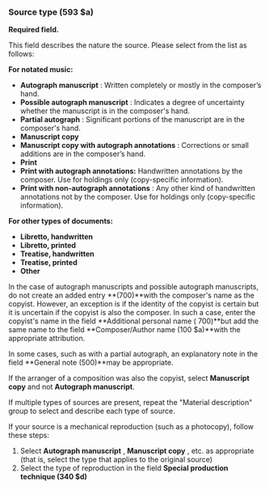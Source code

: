 ### Source type (593 $a)

**Required field.**

This field describes the nature the source. Please select from the list as follows:

**For notated music:**

- **Autograph manuscript** : Written completely or mostly in the composer’s hand.
- **Possible autograph manuscript** : Indicates a degree of uncertainty whether the manuscript is in the composer's hand.
- **Partial autograph** : Significant portions of the manuscript are in the composer's hand.
- **Manuscript copy**
- **Manuscript copy with autograph annotations** : Corrections or small additions are in the composer’s hand.
- **Print**
- **Print with autograph annotations:** Handwritten annotations by the composer. Use for holdings only (copy-specific information).
- **Print with non-autograph annotations** : Any other kind of handwritten annotations not by the composer. Use for holdings only (copy-specific information).

**For other types of documents:**

- **Libretto, handwritten**
- **Libretto, printed**
- **Treatise, handwritten**
- **Treatise, printed**
- **Other**

In the case of autograph manuscripts and possible autograph manuscripts, do not create an added entry **(700)**with the composer's name as the copyist. However, an exception is if the identity of the copyist is certain but it is uncertain if the copyist is also the composer. In such a case, enter the copyist's name in the field **Additional personal name ( 700)**but add the same name to the field **Composer/Author name (100 $a)**with the appropriate attribution.

In some cases, such as with a partial autograph, an explanatory note in the field **General note (500)**may be appropriate.

If the arranger of a composition was also the copyist, select **Manuscript copy** and not **Autograph manuscript**.

If multiple types of sources are present, repeat the "Material description" group to select and describe each type of source.

If your source is a mechanical reproduction (such as a photocopy), follow these steps:

1. Select **Autograph manuscript** , **Manuscript copy** , etc. as appropriate (that is, select the type that applies to the original source)
2. Select the type of reproduction in the field **Special production technique (340 $d)**
